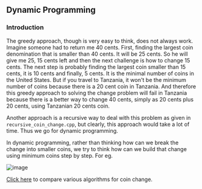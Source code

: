## Dynamic Programming

### Introduction

The greedy approach, though is very easy to think, does not always work. Imagine someone had to return me 40 cents. First, finding the largest coin denomination that is smaller than 40 cents. It will be 25 cents. So he will give me 25, 15 cents left and then the next challenge is how to change 15 cents.
The next step is probably finding the largest coin smaller than 15 cents, it is 10 cents and finally, 5 cents.  It is the minimal number of coins in the United States. But if you travel to Tanzania, it won't be the minimum number of coins because there is a 20 cent coin in Tanzania. And therefore this greedy approach to solving the change problem will fail in Tanzania because there is a better way to change 40 cents, simply as 20 cents plus 20 cents, using Tanzanian 20 cents coin.

Another approach is a recursive way to deal with this problem as given in ```recursive_coin_change.cpp```, but clearly, this approach would take a lot of time. Thus we go for dynamic programming.

In dynamic programming, rather than thinking how can we break the change into smaller coins, we try to think how can we build that change using minimum coins step by step. For eg. 

![image](https://user-images.githubusercontent.com/103832825/223014197-ad0a5185-a6b3-46a5-af2f-28338813646a.png)

<a href="https://www.cs.usfca.edu/~galles/visualization/DPChange.html">Click here</a> to compare various algorithms for coin change.